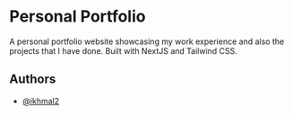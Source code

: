 
# Personal Portfolio

A personal portfolio website showcasing my work experience and also the projects that I have done. Built with NextJS and Tailwind CSS.


## Authors

- [@ikhmal2](https://www.github.com/ikhmal2)

